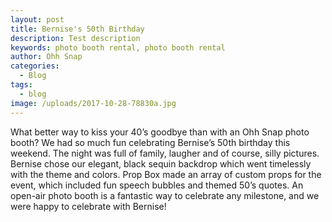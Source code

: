 ```yaml
---
layout: post
title: Bernise's 50th Birthday
description: Test description
keywords: photo booth rental, photo booth rental
author: Ohh Snap
categories:
  - Blog
tags:
  - blog
image: /uploads/2017-10-28-78830a.jpg
---
```

What better way to kiss your 40’s goodbye than with an Ohh Snap photo booth? We had so much fun celebrating Bernise’s 50th birthday this weekend. The night was full of family, laugher and of course, silly pictures. Bernise chose our elegant, black sequin backdrop which went timelessly with the theme and colors. Prop Box made an array of custom props for the event, which included fun speech bubbles and themed 50’s quotes. An open-air photo booth is a fantastic way to celebrate any milestone, and we were happy to celebrate with Bernise\!